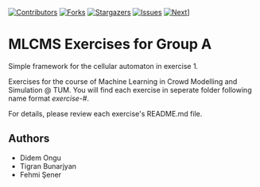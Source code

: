 [![Contributors][contributors-shield]][contributors-url]
[![Forks][forks-shield]][forks-url]
[![Stargazers][stars-shield]][stars-url]
[![Issues][issues-shield]][issues-url]
[![Next][Next.js]][Next-url]]


# MLCMS Exercises for Group A

Simple framework for the cellular automaton in exercise 1.

Exercises for the course of Machine Learning in Crowd Modelling and Simulation @ TUM. You will find each exercise in seperate folder following name format *exercise-#*.

For details, please review each exercise's README.md file.

## Authors

- Didem Ongu 
- Tigran Bunarjyan
- Fehmi Şener

[contributors-shield]: https://img.shields.io/github/contributors/othneildrew/Best-README-Template.svg?style=for-the-badge
[contributors-url]: https://github.com/fehmisener/MLCMS-praktikum/graphs/contributors

[forks-shield]: https://img.shields.io/github/forks/othneildrew/Best-README-Template.svg?style=for-the-badge
[forks-url]: https://github.com/fehmisener/MLCMS-praktikum/network/members

[stars-shield]: https://img.shields.io/github/stars/othneildrew/Best-README-Template.svg?style=for-the-badge
[stars-url]: https://github.com/fehmisener/MLCMS-praktikum/stargazers

[issues-shield]: https://img.shields.io/github/issues/othneildrew/Best-README-Template.svg?style=for-the-badge
[issues-url]: https://github.com/fehmisener/MLCMS-praktikum/issues

[Next.js]: https://img.shields.io/badge/python-3670A0?style=for-the-badge&logo=python&logoColor=ffdd54
[Next-url]: https://www.python.org/